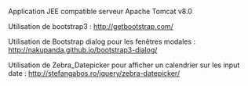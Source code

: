Application JEE compatible serveur Apache Tomcat v8.0

Utilisation de bootstrap3 : 
http://getbootstrap.com/

Utilisation de Bootstrap dialog pour les fenêtres modales : 
http://nakupanda.github.io/bootstrap3-dialog/

Utilisation de Zebra_Datepicker pour afficher un calendrier sur les input date : http://stefangabos.ro/jquery/zebra-datepicker/
